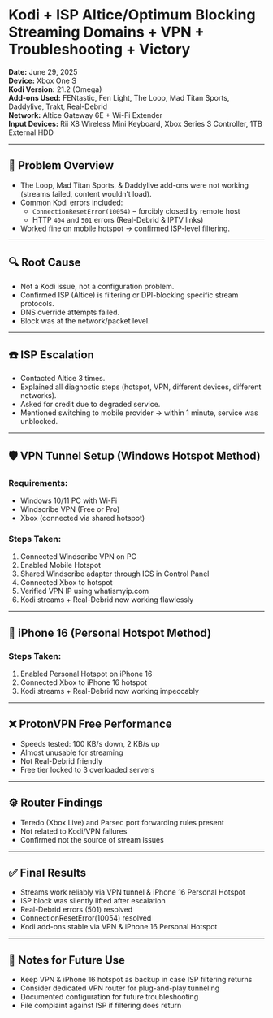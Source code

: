 # Kodi + ISP Altice/Optimum Blocking Streaming Domains + VPN + Troubleshooting + Victory
**Date:** June 29, 2025  
**Device:** Xbox One S  
**Kodi Version:** 21.2 (Omega)  
**Add-ons Used:** FENtastic, Fen Light, The Loop, Mad Titan Sports, Daddylive, Trakt, Real-Debrid  
**Network:** Altice Gateway 6E + Wi-Fi Extender  
**Input Devices:** Rii X8 Wireless Mini Keyboard, Xbox Series S Controller, 1TB External HDD  

---

## 🔧 Problem Overview
- The Loop, Mad Titan Sports, & Daddylive add-ons were not working (streams failed, content wouldn’t load).
- Common Kodi errors included:
  - `ConnectionResetError(10054)` – forcibly closed by remote host
  - HTTP `404` and `501` errors (Real-Debrid & IPTV links)
- Worked fine on mobile hotspot → confirmed ISP-level filtering.

---

## 🔍 Root Cause
- Not a Kodi issue, not a configuration problem.
- Confirmed ISP (Altice) is filtering or DPI-blocking specific stream protocols.
- DNS override attempts failed.
- Block was at the network/packet level.

---

## ☎️ ISP Escalation
- Contacted Altice 3 times.
- Explained all diagnostic steps (hotspot, VPN, different devices, different networks).
- Asked for credit due to degraded service.
- Mentioned switching to mobile provider → within 1 minute, service was unblocked.

---

## 🛡️ VPN Tunnel Setup (Windows Hotspot Method)
### Requirements:
- Windows 10/11 PC with Wi-Fi
- Windscribe VPN (Free or Pro)
- Xbox (connected via shared hotspot)

### Steps Taken:
1. Connected Windscribe VPN on PC
2. Enabled Mobile Hotspot
3. Shared Windscribe adapter through ICS in Control Panel
4. Connected Xbox to hotspot
5. Verified VPN IP using whatismyip.com
6. Kodi streams + Real-Debrid now working flawlessly

---

## 📲 iPhone 16 (Personal Hotspot Method)
### Steps Taken:
1. Enabled Personal Hotspot on iPhone 16
2. Connected Xbox to iPhone 16 hotspot
3. Kodi streams + Real-Debrid now working impeccably 

---

## ❌ ProtonVPN Free Performance
- Speeds tested: 100 KB/s down, 2 KB/s up
- Almost unusable for streaming
- Not Real-Debrid friendly
- Free tier locked to 3 overloaded servers

---

## ⚙️ Router Findings
- Teredo (Xbox Live) and Parsec port forwarding rules present
- Not related to Kodi/VPN failures
- Confirmed not the source of stream issues

---

## ✅ Final Results
- Streams work reliably via VPN tunnel & iPhone 16 Personal Hotspot 
- ISP block was silently lifted after escalation
- Real-Debrid errors (501) resolved
- ConnectionResetError(10054) resolved
- Kodi add-ons stable via VPN & iPhone 16 Personal Hotspot

---

## 💾 Notes for Future Use
- Keep VPN & iPhone 16 hotspot as backup in case ISP filtering returns
- Consider dedicated VPN router for plug-and-play tunneling
- Documented configuration for future troubleshooting
- File complaint against ISP if filtering does return
